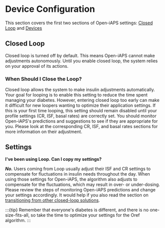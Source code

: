 # Device Configuration
This section covers the first two sections of Open-iAPS settings: [Closed Loop](#closed-loop) and [Devices](./Devices.md)

## Closed Loop
Closed loop is turned off by default. This means Open-iAPS cannot make adjustments autonomously. Until you enable closed loop, the system relies on your approval of its actions.

### When Should I Close the Loop?

Closed loop allows the system to make insulin adjustments automatically. Your goal for looping is to enable this setting to reduce the time spent managing your diabetes. However, entering closed loop too early can make it difficult for new loopers wanting to optimize their application settings. If this is your first time looping, this setting should remain disabled until your profile settings (CR, ISF, basal rates) are correctly set. You should monitor Open-iAPS's predictions and suggestions to see if they are appropriate for you. Please look at the corresponding CR, ISF, and basal rates sections for more information on their adjustment.

## Settings
<b>I've been using Loop. Can I copy my settings?</b>

<b><i>No.</b></i> Users coming from Loop usually adjust their ISF and CR settings to compensate for fluctuations in insulin needs throughout the day. When using those settings for Open-iAPS, the algorithm also adjusts to compensate for the fluctuations, which may result in over- or under-dosing. Please review the steps of monitoring Open-iAPS predictions and change your settings accordingly. It would help if you also read the section on [transitioning from other closed-loop solutions](transition-qa.md).

:::{tip}
Remember that everyone's diabetes is different, and there is no one-size-fits-all, so take the time to optimize your settings for the Oref algorithm.
:::

